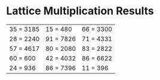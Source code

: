 # Lattice Multiplication Results

|   |   |   |
|---|---|---|
| 35 = 3185 | 15 = 480 | 66 = 3300 |
| 28 = 2240 | 91 = 7826 | 71 = 4331 |
| 57 = 4617 | 80 = 2080 | 83 = 2822 |
| 60 = 600 | 42 = 4032 | 86 = 6622 |
| 24 = 936 | 86 = 7396 | 11 = 396 |
